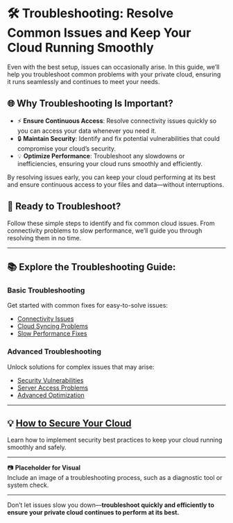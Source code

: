 # 🛠️ Troubleshooting: Resolve Common Issues and Keep Your Cloud Running Smoothly

Even with the best setup, issues can occasionally arise. In this guide, we’ll help you troubleshoot common problems with your private cloud, ensuring it runs seamlessly and continues to meet your needs.

## 🌐 Why Troubleshooting Is Important?

- ⚡ **Ensure Continuous Access**: Resolve connectivity issues quickly so you can access your data whenever you need it.
- 🔒 **Maintain Security**: Identify and fix potential vulnerabilities that could compromise your cloud’s security.
- 💡 **Optimize Performance**: Troubleshoot any slowdowns or inefficiencies, ensuring your cloud runs smoothly and efficiently.

By resolving issues early, you can keep your cloud performing at its best and ensure continuous access to your files and data—without interruptions.

## 🚀 Ready to Troubleshoot?

Follow these simple steps to identify and fix common cloud issues. From connectivity problems to slow performance, we’ll guide you through resolving them in no time.

---

## 📚 Explore the Troubleshooting Guide:

### **Basic Troubleshooting**  
Get started with common fixes for easy-to-solve issues:  
- [Connectivity Issues](setup.md)  
- [Cloud Syncing Problems](how-to-use.md)  
- [Slow Performance Fixes](configuration.md)  

### **Advanced Troubleshooting**  
Unlock solutions for complex issues that may arise:  
- [Security Vulnerabilities](security.md)  
- [Server Access Problems](multi-user-setup.md)  
- [Advanced Optimization](troubleshooting.md)  

---

## 💡 [How to Secure Your Cloud](security-best-practices.md)  
Learn how to implement security best practices to keep your cloud running smoothly and safely.

---

📷 **Placeholder for Visual**  
Include an image of a troubleshooting process, such as a diagnostic tool or system check.

---

Don’t let issues slow you down—**troubleshoot quickly and efficiently to ensure your private cloud continues to perform at its best.**
